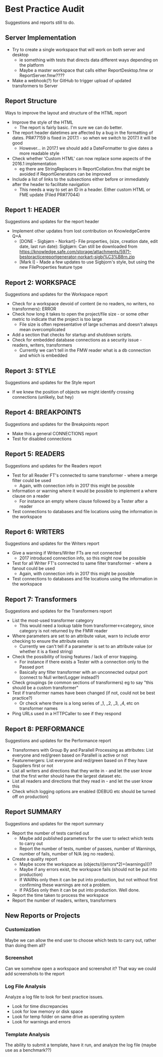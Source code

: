 # Best Practice Audit #

Suggestions and reports still to do.

## Server Implementation ##

- Try to create a single workspace that will work on both server and desktop
	- ie something with tests that directs data different ways depending on the platform
	- Maybe a master workspace that calls either ReportDesktop.fmw or ReportServer.fmw????
- Make a webhook(?) for GitHub to trigger upload of updated transformers to Server 


## Report Structure ##

Ways to improve the layout and structure of the HTML report

- Improve the style of the HTML
	- The report is fairly basic. I'm sure we can do better.
- The report header datetimes are affected by a bug in the formatting of dates. PR#77159 is fixed in 2017.1 - so when we switch to 2017.1 it will be good
	- However... in 2017.1 we should add a DateFormatter to give dates a more readable style 
- Check whether 'Custom HTML' can now replace some aspects of the 2016.1 implementation
	- eg there are StringReplacers in ReportCollation.fmx that might be avoided if ReportGenerators can be improved
- Include a list of links to the subsections either before or immediately after the header to facilitate navigation
	- This needs a way to set an ID in a header. Either custom HTML or FME update (Filed PR#77044)


## Report 1: HEADER ##

Suggestions and updates for the report header

- Implement other updates from lost contribution on KnowledgeCentre Q+A
	- [DONE - Sigbjørn - Norkart]- File properties, (size, creation date, edit date, last run date): Sigbjørn: Can still be downloaded from https://knowledge.safe.com/storage/attachments/5971-bestpracticereportgenerator-norkart-sigbj%C3%B8rn.zip 
	- [Mark I] - Made a few updates to use Sigbjorn's style, but using the new FileProperties feature type

## Report 2: WORKSPACE ##

Suggestions and updates for the Workspace report

- Check for a workspace devoid of content (ie no readers, no writers, no transformers): ERROR
- Check how long it takes to open the project/file size - or some other metric to indicate that the project is too large
	- File size is often representative of large schemas and doesn't always mean overcomplicated
- Add a section that checks for startup and shutdown scripts.
- Check for embedded database connections as a security issue - readers, writers, transformers
	- Currently we can't tell in the FMW reader what is a db connection and which is embedded


## Report 3: STYLE ##

Suggestions and updates for the Style report

- If we knew the position of objects we might identify crossing connections (unlikely, but hey)

## Report 4: BREAKPOINTS ##

Suggestions and updates for the Breakpoints report

- Make this a general CONNECTIONS report
- Test for disabled connections

## Report 5: READERS ##

Suggestions and updates for the Readers report

- Test for all Reader FT's connected to same transformer - where a merge filter could be used
	- Again, with connection info in 2017 this might be possible
- Information or warning where it would be possible to implement a where clause on a reader 
	- For instance an empty where clause followed by a Tester after a reader
- Test connections to databases and file locations using the information in the workspace

## Report 6: WRITERS ##

Suggestions and updates for the Writers report

- Give a warning if Writers/Writer FTs are not connected
	- 2017 introduced connection info, so this might now be possible
- Test for all Writer FT's connected to same filter transformer - where a fanout could be used
	- Again, with connection info in 2017 this might be possible
- Test connections to databases and file locations using the information in the workspace

## Report 7: Transformers ##

Suggestions and updates for the Transformers report

- List the most-used transformer category
	- This would need a lookup table from transformer<->category, since category is not returned by the FMW reader
- 	Where parameters are set to an attribute value, warn to include error checking to ensure the attribute exists
	- Currently we can't tell if a parameter is set to an attribute value (or whether it is a fixed string)
- Check the possibility of losing features / lack of error trapping.
	- For instance if there exists a Tester with a connection only to the Passed port
	- Basically any filter transformer with an unconnected output port (connect to Null writer/Logger instead?)
- Check groupings (ie common sections of transformers) eg to say "this should be a custom transformer"
- Test if transformer names have been changed (if not, could not be best practice?) 
	- Or check where there is a long series of _1, _2, _3, _4, etc on transformer names
- Ping URLs used in a HTTPCaller to see if they respond


## Report 8: PERFORMANCE ##

Suggestions and updates for the Performance report

- Transformers with Group By and Parallell Processing as attributes: List everyone and red/green based on Parallell is active or not
- Featuremergers: List everyone and red/green based on if they have Suppliers first or not
- List all writers and directions that they write in - and let the user know that the first writer should have the largest dataset etc.
- List all readers and directions that they read in - and let the user know this
- Check which logging options are enabled (DEBUG etc should be turned off on production)

## Report SUMMARY ##

Suggestions and updates for the report summary

- Report the number of tests carried out
	- Maybe add published parameters for the user to select which tests to carry out
	- Report the number of tests, number of passes, number of Warnings, number of fails, number of N/A (eg no readers).
- Create a quality report
	- Maybe score the workspace as (objects/((errors*2)+(warnings)))?
	- Maybe if any errors exist, the workspace fails (should not be put into production)
	- If WARNs only then it can be put into production, but not without first confirming these warnings are not a problem.
	- If PASSes only then it can be put into production. Well done.
- Report the time taken to process the workspace
- Report the number of readers, writers, transformers


## New Reports or Projects ##

### Customization ###

Maybe we can allow the end user to choose which tests to carry out, rather than doing them all?

### Screenshot ###

Can we somehow open a workspace and screenshot it? That way we could add screenshots to the report

### Log File Analysis ###

Analyze a log file to look for best practice issues.

- Look for time discrepancies
- Look for low memory or disk space
- Look for temp folder on same drive as operating system
- Look for warnings and errors

### Template Analysis ###

The ability to submit a template, have it run, and analyze the log file (maybe use as a benchmark??)
